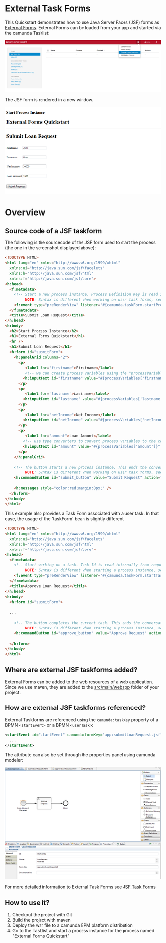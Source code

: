 # External Task Forms

This Quickstart demonstrates how to use Java Server Faces (JSF) forms as [External Forms](http://docs.camunda.org/latest/guides/user-guide/#tasklist-task-forms-external-task-forms). External Forms can be loaded from your app and started via the camunda Tasklist:

![External Forms Tasklist Screenshot][1]

The JSF form is rendered in a new window.

![External Forms Screenshot][2]

# Overview

## Source code of a JSF taskform

The following is the sourcecode of the JSF form used to start the process (the one in the screenshot displayed above):

```html
<!DOCTYPE HTML>
<html lang="en" xmlns="http://www.w3.org/1999/xhtml"
  xmlns:ui="http://java.sun.com/jsf/facelets"
  xmlns:h="http://java.sun.com/jsf/html"
  xmlns:f="http://java.sun.com/jsf/core">
<h:head>
  <f:metadata>    
    <!-- Start a new process instance. Process Definition Key is read internally from request parameters and cached in the CDI conversation scope.
         NOTE: Syntax is different when working on user task forms, see file "approveLoanRequest.xhtml". -->
    <f:event type="preRenderView" listener="#{camunda.taskForm.startProcessInstanceByKeyForm()}" />    
  </f:metadata>
  <title>Submit Loan Request</title>
</h:head>
<h:body>
  <h2>Start Process Instance</h2>
  <h1>External Forms Quickstart</h1>
  <hr />
  <h1>Submit Loan Request</h1>
  <h:form id="submitForm">
    <h:panelGrid columns="2">  
      <p>
         <label for="firstname">Firstname</label>
         <!-- we can create process variables using the "processVariables" map -->
        <h:inputText id="firstname" value="#{processVariables['firstname']}" required="true" />
      </p>
      <p>
         <label for="lastname">Lastname</label>
        <h:inputText id="lastname" value="#{processVariables['lastname']}" required="true" />
      </p> 
      <p>
         <label for="netIncome">Net Income</label>
        <h:inputText id="netIncome" value="#{processVariables['netIncome']}" converter="javax.faces.Integer" required="true" />      
      </p>  
      <p>
         <label for="amount">Loan Amount</label>
        <!-- use type converters to convert process variables to the correct type. -->
        <h:inputText id="amount" value="#{processVariables['amount']}" converter="javax.faces.Integer" required="true" />      
      </p>
    </h:panelGrid>

    <!-- The button starts a new process instance. This ends the conversation and redirects us to the tasklist.    
         NOTE: Syntax is different when working on user task forms, see file "approveLoanRequest.xhtml". -->
    <h:commandButton id="submit_button" value="Submit Request" action="#{camunda.taskForm.completeProcessInstanceForm()}" />
  
    <h:messages style="color:red;margin:8px;" />
  </h:form>
</h:body>
</html>
```

This example also provides a Task Form associated with a user task. In that case, the usage of the 'taskForm' bean is slightly different:

```html
<!DOCTYPE HTML>
<html lang="en" xmlns="http://www.w3.org/1999/xhtml"
  xmlns:ui="http://java.sun.com/jsf/facelets"
  xmlns:h="http://java.sun.com/jsf/html"
  xmlns:f="http://java.sun.com/jsf/core">
<h:head>
  <f:metadata>
    <!-- Start working on a task. Task Id is read internally from request parameters and cached in the CDI conversation scope.
         NOTE: Syntax is different when starting a process instance, see file "submitLoanRequest.xhtml". -->
    <f:event type="preRenderView" listener="#{camunda.taskForm.startTaskForm()}" />
  </f:metadata>
  <title>Approve Loan Request</title>
</h:head>
<h:body>
  <h:form id="submitForm">

  ...  

    <!-- The button completes the current task. This ends the conversation and redirects us to the tasklist.    
         NOTE: Syntax is different when starting a process instance, see file "submitLoanRequest.xhtml". -->
    <h:commandButton id="approve_button" value="Approve Request" action="#{camunda.taskForm.completeTask()}" />

  </h:form>
</h:body>
</html>
```


## Where are external JSF taskforms added?

External Forms can be added to the web resources of a web application. Since we use maven, they are added to the [src/main/webapp][4] folder of your project.

## How are external JSF taskforms referenced?

External Taskforms are referenced using the `camunda:taskKey` property of a BPMN `<startEvent>` or a BPMN `<userTask>`:

```xml
<startEvent id="startEvent" camunda:formKey="app:submitLoanRequest.jsf" name="Loan Request Received">
  ...
</startEvent>
```

The attribute can also be set through the properties panel using camunda modeler:

![External Forms Screenshot Modeler][3]

For more detailed information to External Task Forms see [JSF Task Forms](http://docs.camunda.org/latest/real-life/how-to/#user-interface-jsf-task-forms)

## How to use it?

1. Checkout the project with Git
2. Build the project with maven
3. Deploy the war file to a camunda BPM platform distribution
4. Go to the Tasklist and start a process instance for the process named "External Forms Quickstart"

[1]: docs/screenshot-tasklist.png
[2]: docs/screenshot.png
[3]: docs/screenshot-modeler.png
[4]: src/main/webapp
